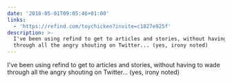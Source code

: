 ```yaml
---
date: '2018-05-01T09:05:46+01:00'
links:
  - 'https://refind.com/toychicken?invite=c1827e925f'
description: >-
  I've been using refind to get to articles and stories, without having to wade
  through all the angry shouting on Twitter... (yes, irony noted)
---
```

I've been using refind to get to articles and stories, without having to wade through all the angry shouting on Twitter... (yes, irony noted) 
